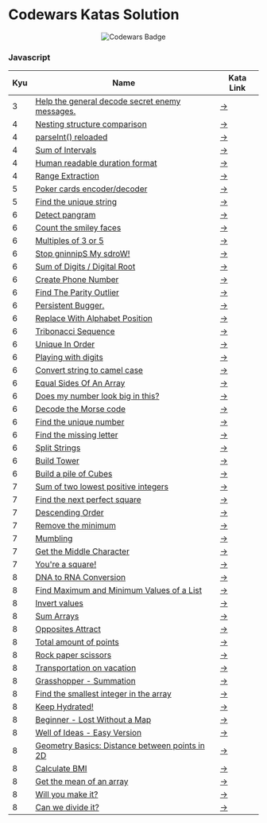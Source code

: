 # Codewars Katas Solution

<div align="center">

![Codewars Badge](https://www.codewars.com/users/amahmod/badges/large)

</div>

### Javascript

| Kyu | Name                                                                                                                   | Kata Link                                                    |
| --- | ---------------------------------------------------------------------------------------------------------------------- | ------------------------------------------------------------ |
| 3   | [Help the general decode secret enemy messages.](javascript/3_help_the_general_decode_secret_enemy_messages./index.js) | [→](https://www.codewars.com/kata/52cf02cd825aef67070008fa)  |
| 4   | [Nesting structure comparison](javascript/4_kyu_nesting_structure_comparison/index.js)                                 | [→](https://www.codewars.com/kata/520446778469526ec0000001)  |
| 4   | [parseInt() reloaded](javascript/4_kyu_parseInt_reloaded/index.js)                                                     | [→](https://www.codewars.com/kata/525c7c5ab6aecef16e0001a5)  |
| 4   | [Sum of Intervals](javascript/4_sum_of_intervals/index.js)                                                             | [→](https://www.codewars.com/kata/52b7ed099cdc285c300001cd)  |
| 4   | [Human readable duration format](javascript/4_human_readable_duration_format/index.js)                                 | [→](https://www.codewars.com/kata/52742f58faf5485cae000b9a)  |
| 4   | [Range Extraction](javascript/4_range_extraction/index.js)                                                             | [→](https://www.codewars.com/kata/51ba717bb08c1cd60f00002f)  |
| 5   | [Poker cards encoder/decoder](javascript/5_poker_cards_encoder_decoder/index.js)                                       | [→](https://www.codewars.com/kata/52ebe4608567ade7d700044a)  |
| 5   | [Find the unique string](javascript/5_kyu_find_the_unique_string/index.js)                                             | [→](https://www.codewars.com/kata/585d8c8a28bc7403ea0000c3)  |
| 6   | [Detect pangram](javascript/6_kyu_detect_pangram/index.js)                                                             | [→](https://www.codewars.com/kata/545cedaa9943f7fe7b000048)  |
| 6   | [Count the smiley faces](javascript/6_kyu_count_the_smiley_faces/index.js)                                             | [→](https://www.codewars.com/kata/583203e6eb35d7980400002a)  |
| 6   | [Multiples of 3 or 5](javascript/6_multiples_of_3_or_5/index.js)                                                       | [→](https://www.codewars.com/kata/514b92a657cdc65150000006)  |
| 6   | [Stop gninnipS My sdroW!](javascript/6_stop_gninnips_my_sdrow!/index.js)                                               | [→](https://www.codewars.com/kata/5264d2b162488dc400000001)  |
| 6   | [Sum of Digits / Digital Root](javascript/6_sum_of_digits___digital_root/index.js)                                     | [→](https://www.codewars.com/kata/541c8630095125aba6000c00)  |
| 6   | [Create Phone Number](javascript/6_create_phone_number/index.js)                                                       | [→](https://www.codewars.com/kata/525f50e3b73515a6db000b83)  |
| 6   | [Find The Parity Outlier](javascript/6_find_the_parity_outlier/index.js)                                               | [→](https://www.codewars.com/kata/5526fc09a1bbd946250002dc)  |
| 6   | [Persistent Bugger.](javascript/6_persistent_bugger./index.js)                                                         | [→](https://www.codewars.com/kata/55bf01e5a717a0d57e0000ec)  |
| 6   | [Replace With Alphabet Position](javascript/6_replace_with_alphabet_position/index.js)                                 | [→](https://www.codewars.com/kata/546f922b54af40e1e90001da)  |
| 6   | [Tribonacci Sequence](javascript/6_tribonacci_sequence/index.js)                                                       | [→](https://www.codewars.com/kata/556deca17c58da83c00002db)  |
| 6   | [Unique In Order](javascript/6_unique_in_order/index.js)                                                               | [→](https://www.codewars.com/kata/54e6533c92449cc251001667)  |
| 6   | [Playing with digits](javascript/6_playing_with_digits/index.js)                                                       | [→](https://www.codewars.com/kata/5552101f47fc5178b1000050)  |
| 6   | [Convert string to camel case](javascript/6_convert_string_to_camel_case/index.js)                                     | [→](https://www.codewars.com/kata/517abf86da9663f1d2000003)  |
| 6   | [Equal Sides Of An Array](javascript/6_equal_sides_of_an_array/index.js)                                               | [→](https://www.codewars.com/kata/5679aa472b8f57fb8c000047)  |
| 6   | [Does my number look big in this?](javascript/6_kyu_does_my_number_look_big_in_this_/index.js)                         | [→](https://www.codewars.com/kata/5287e858c6b5a9678200083c)  |
| 6   | [Decode the Morse code ](javascript/6_kyu_decode_the_morse_code_/index.js)                                             | [→](https://www.codewars.com/kata/54b724efac3d5402db00065e)  |
| 6   | [Find the unique number](javascript/6_kyu_find_the_unique_number/index.js)                                             | [→](https://www.codewars.com/kata/585d7d5adb20cf33cb000235)  |
| 6   | [Find the missing letter](javascript/6_kyu_find_the_missing_letter/index.js)                                           | [→](https://www.codewars.com/kata/5839edaa6754d6fec10000a2)  |
| 6   | [Split Strings](javascript/6_kyu_split_strings/index.js)                                                               | [→](https://www.codewars.com/kata/515de9ae9dcfc28eb6000001)  |
| 6   | [Build Tower](javascript/6_kyu_build_tower/index.js)                                                                   | [→](https://www.codewars.com/kata/576757b1df89ecf5bd00073b)  |
| 6   | [Build a pile of Cubes](javascript/6_kyu_build_a_pile_of_cubes/index.js)                                               | [→](https://www.codewars.com/kata/5592e3bd57b64d00f3000047)  |
| 7   | [Sum of two lowest positive integers](javascript/7_kyu_sum_of_two_lowest_positive_integer/index.js)                    | [→](https://www.codewars.com/kata/558fc85d8fd1938afb000014)  |
| 7   | [Find the next perfect square](javascript/7_kyu_find_the_next_perfect_square/index.js)                                 | [→](https://www.codewars.com/kata/56269eb78ad2e4ced1000013)  |
| 7   | [Descending Order](javascript/7_kyu_descending_order/index.js)                                                         | [→](https://www.codewars.com/kata/5467e4d82edf8bbf40000155)  |
| 7   | [Remove the minimum](javascript/7_kyu_remove_the_minimum/index.js)                                                     | [→](https://www.codewars.com/kata/563cf89eb4747c5fb100001b)  |
| 7   | [Mumbling](javascript/7_mumbling/index.js)                                                                             | [→](https://www.codewars.com/kata/5667e8f4e3f572a8f2000039)  |
| 7   | [Get the Middle Character](javascript/7_get_the_middle_character/index.js)                                             | [→](https://www.codewars.com/kata/56747fd5cb988479af000028)  |
| 7   | [You're a square!](javascript/7_you're_a_square!/index.js)                                                             | [→](https://www.codewars.com/kata/54c27a33fb7da0db0100040e)  |
| 8   | [DNA to RNA Conversion](javascript/8_kyu_dna_to_rna_conversion/index.js)                                               | [→](https://www.codewars.com/kata/5556282156230d0e5e000089/) |
| 8   | [Find Maximum and Minimum Values of a List](javascript/8_kyu_find_maximum_and_minimum_values_of_list/index.js)         | [→](https://www.codewars.com/kata/577a98a6ae28071780000989)  |
| 8   | [Invert values](javascript/8_kyu_invert_values/index.js)                                                               | [→](https://www.codewars.com/kata/5899dc03bc95b1bf1b0000ad)  |
| 8   | [Sum Arrays](javascript/8_kyu_sum_arrays/index.js)                                                                     | [→](https://www.codewars.com/kata/555086d53eac039a2a000083)  |
| 8   | [Opposites Attract](javascript/8_kyu_opposites_attract/index.js)                                                       | [→](https://www.codewars.com/kata/53dc54212259ed3d4f00071c)  |
| 8   | [Total amount of points](javascript/8_kyu_total_amount_of_points/index.js)                                             | [→](https://www.codewars.com/kata/5bb904724c47249b10000131)  |
| 8   | [Rock paper scissors](javascript/8_kyu_rock_paper_scissors/index.js)                                                   | [→](https://www.codewars.com/kata/5672a98bdbdd995fad00000f)  |
| 8   | [Transportation on vacation](javascript/8_kyu_transportation_on_vacation/index.js)                                     | [→](https://www.codewars.com/kata/568d0dd208ee69389d000016)  |
| 8   | [Grasshopper - Summation](javascript/8_grasshopper_-_summation/index.js)                                               | [→](https://www.codewars.com/kata/55d24f55d7dd296eb9000030)  |
| 8   | [Find the smallest integer in the array](javascript/8_find_the_smallest_integer_in_the_array/index.js)                 | [→](https://www.codewars.com/kata/55a2d7ebe362935a210000b2)  |
| 8   | [Keep Hydrated!](javascript/8_keep_hydrated!/index.js)                                                                 | [→](https://www.codewars.com/kata/582cb0224e56e068d800003c)  |
| 8   | [Beginner - Lost Without a Map](javascript/8_beginner_-_lost_without_a_map/index.js)                                   | [→](https://www.codewars.com/kata/57f781872e3d8ca2a000007e)  |
| 8   | [Well of Ideas - Easy Version](javascript/8_well_of_ideas_-_easy_version/index.js)                                     | [→](https://www.codewars.com/kata/57f222ce69e09c3630000212)  |
| 8   | [Geometry Basics: Distance between points in 2D](javascript/8_geometry_basics:_distance_between_points_in_2d/index.js) | [→](https://www.codewars.com/kata/58dced7b702b805b200000be)  |
| 8   | [Calculate BMI](javascript/8_calculate_bmi/index.js)                                                                   | [→](https://www.codewars.com/kata/57a429e253ba3381850000fb)  |
| 8   | [Get the mean of an array](javascript/8_get_the_mean_of_an_array/index.js)                                             | [→](https://www.codewars.com/kata/563e320cee5dddcf77000158)  |
| 8   | [Will you make it?](javascript/8_will_you_make_it/index.js)                                                            | [→](https://www.codewars.com/kata/5861d28f124b35723e00005e)  |
| 8   | [Can we divide it?](javascript/8_can_we_divide_it/index.js)                                                            | [→](https://www.codewars.com/kata/5a2b703dc5e2845c0900005a)  |
